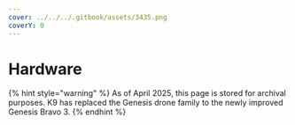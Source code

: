 ```yaml
---
cover: ../../../.gitbook/assets/3435.png
coverY: 0
---
```


# Hardware

{% hint style="warning" %}
As of April 2025, this page is stored for archival purposes. K9 has replaced the Genesis drone family to the newly improved Genesis Bravo 3.
{% endhint %}
